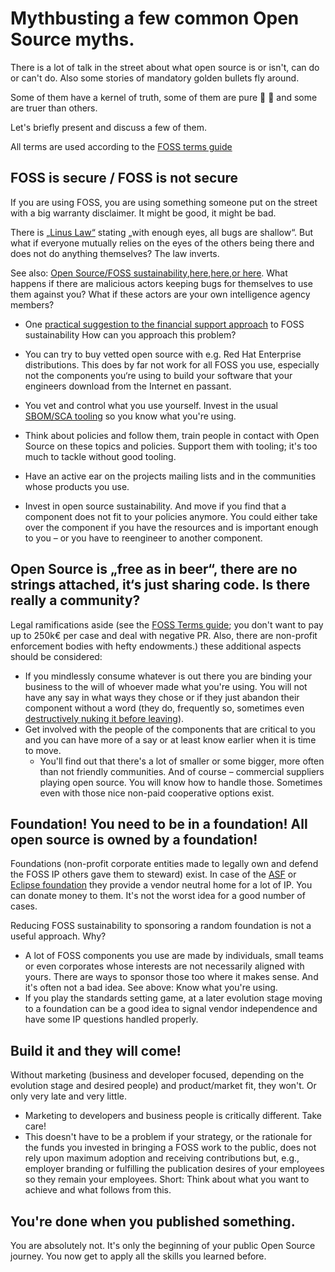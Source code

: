 # Mythbusting a few common Open Source myths.

There is a lot of talk in the street about what open source is or isn't, can do or can't do. Also some stories of mandatory golden bullets fly around.

Some of them have a kernel of truth, some of them are pure :cow2:  :poop: and some are truer than others. 

Let's briefly present and discuss a few of them.

All terms are used according to the [FOSS terms guide](https://github.com/project-origin/origin-collaboration/blob/main/guides/FOSS-terms-guide/01-FOSS-Terms-Intro-TOC.md) 

## FOSS is secure / FOSS is not secure

If you are using FOSS, you are using something someone put on the street with a big warranty disclaimer. It might be good, it might be bad. 

There is [„Linus Law“](https://en.wikipedia.org/wiki/Linus%27s_law) stating „with enough eyes, all bugs are shallow“. But what if everyone mutually relies on the eyes of the others being there and does not do anything themselves? The law inverts. 

See also: [Open Source/FOSS sustainability](https://www.forbes.com/sites/forbesbusinesscouncil/2022/03/11/open-source-how-the-sector-has-changed/),[here](https://www.pensionbee.com/blog/2022/august/open-source-software-sustainability-problems),[here](https://opensource.com/article/22/11/sustainability-open-source),[or here](https://www.projectmanagementplanet.com/five-key-insights-for-open-source-projects-sustainability/). What happens if there are malicious actors keeping bugs for themselves to use them against you? What if these actors are your own intelligence agency members? 
  - One [practical suggestion to the financial support approach](https://humanwhocodes.com/blog/2022/06/sponsoring-dependencies-open-source-sustainability/) to FOSS sustainability
How can you approach this problem?

-  You can try to buy vetted open source with e.g. Red Hat Enterprise distributions. This does by far not work for all FOSS you use, especially not the components you‘re using to build your software that your engineers download from the Internet en passant.

- You vet and control what you use yourself. Invest in the usual [SBOM/SCA tooling]() so you know what you're using. 
- Think about policies and follow them, train people in contact with Open Source on these topics and policies. Support them with tooling; it's too much to tackle without good tooling. 
- Have an active ear on the projects mailing lists and in the communities whose products you use.  	
- Invest in open source sustainability. And move if you find that a component does not fit to your policies anymore. You could either take over the component if you have the resources and is important enough to you – or you have to reengineer to another component.

## Open Source is „free as in beer“, there are no strings attached, it‘s just sharing code. Is there really a community?

Legal ramifications aside (see the [FOSS Terms guide](https://github.com/project-origin/origin-collaboration/blob/main/guides/FOSS-terms-guide/01-FOSS-Terms-Intro-TOC.md); you don't want to pay up to 250k€ per case and deal with negative PR. Also, there are non-profit enforcement bodies with hefty endowments.) these additional aspects should be considered:

- If you mindlessly consume whatever is out there you are binding your business to the will of whoever made what you're using. You will not have any say in what ways they chose or if they just abandon their component without a word (they do, frequently so, sometimes even [destructively nuking it before leaving](https://www.theverge.com/2022/1/9/22874949/developer-corrupts-open-source-libraries-projects-affected)).
- Get involved with the people of the components that are critical to you and you can have more of a say or at least know earlier when it is time to move.
  - You'll find out that there's a lot of smaller or some bigger, more often than not friendly communities. And of course – commercial suppliers playing open source. You will know how to handle those. Sometimes even with those nice non-paid cooperative options exist.

## Foundation! You need to be in a foundation! All open source is owned by a foundation!

Foundations (non-profit corporate entities made to legally own and defend the FOSS IP others gave them to steward) exist. In case of the [ASF](https://www.apache.org/) or [Eclipse foundation](https://www.eclipse.org/) they provide a vendor neutral home for a lot of IP. You can donate money to them. It's not the worst idea for a good number of cases.

Reducing FOSS sustainability to sponsoring a random foundation is not a useful approach. Why?

- A lot of FOSS components you use are made by individuals, small teams or even corporates whose interests are not necessarily aligned with yours. There are ways to sponsor those too where it makes sense. And it's often not a bad idea. See above: Know what you're using.  	
- If you play the standards setting game, at a later evolution stage moving to a foundation can be a good idea to signal vendor independence and have some IP questions handled properly.  	

## Build it and they will come!

Without marketing (business and developer focused, depending on the evolution stage and desired people) and product/market fit, they won't. Or only very late and very little.

- Marketing to developers and business people is critically different. Take care!
- This doesn't have to be a problem if your strategy, or the rationale for the funds you invested in bringing a FOSS work to the public, does not rely upon maximum adoption and receiving contributions but, e.g., employer branding or fulfilling the publication desires of your employees so they remain your employees. Short: Think about what you want to achieve and what follows from this.

## You're done when you published something.

You are absolutely not. It's only the beginning of your public Open Source journey. You now get to apply all the skills you learned before.